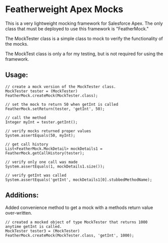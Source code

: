 # Featherweight Apex Mocks

This is a very lightweight mocking framework for Salesforce Apex. The only class 
that must be deployed to use this framework is "FeatherMock."

The MockTester class is a simple class to mock to verify the functionality of the 
mocks. 

The MockTest class is only a for my testing, but is not required for using the 
framework.

## Usage:
 
    // create a mock version of the MockTester class.
    MockTester tester = (MockTester) FeatherMock.createMock(MockTester.class);
    
    // set the mock to return 50 when getInt is called
    FeatherMock.setReturn(tester, 'getInt', 50);
    
    // call the method
    Integer myInt = tester.getInt();
    
    // verify mocks returned proper values
    System.assertEquals(50, myInt);
    
    // get call history
    List<FeatherMock.MockDetail> mockDetails1 = FeatherMock.getCallHistory(tester);
    
    // verify only one call was made
    System.assertEquals(1, mockDetails1.size());
    
    // verify getInt was called
    System.assertEquals('getInt', mockDetails1[0].stubbedMethodName);

## Additions:
Added convenience method to get a mock with a methods return value over-written.

    // created a mocked object of type MockTester that returns 1000 anytime getInt is called.
    MockTester tester3 = (MockTester) FeatherMock.createMock(MockTester.class, 'getInt', 1000);
